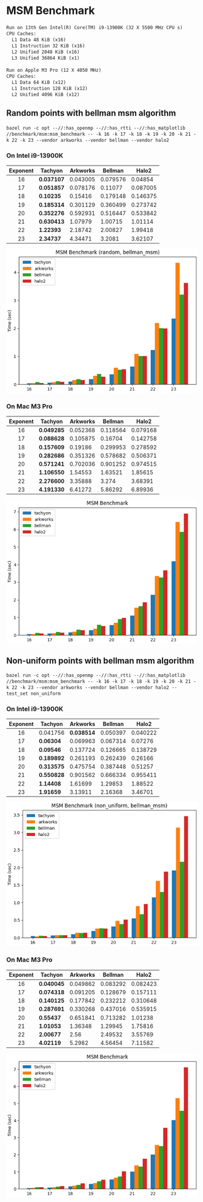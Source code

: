 # MSM Benchmark

```
Run on 13th Gen Intel(R) Core(TM) i9-13900K (32 X 5500 MHz CPU s)
CPU Caches:
  L1 Data 48 KiB (x16)
  L1 Instruction 32 KiB (x16)
  L2 Unified 2048 KiB (x16)
  L3 Unified 36864 KiB (x1)

Run on Apple M3 Pro (12 X 4050 MHz)
CPU Caches:
  L1 Data 64 KiB (x12)
  L1 Instruction 128 KiB (x12)
  L2 Unified 4096 KiB (x12)
```

## Random points with bellman msm algorithm

```shell
bazel run -c opt --//:has_openmp --//:has_rtti --//:has_matplotlib //benchmark/msm:msm_benchmark -- -k 16 -k 17 -k 18 -k 19 -k 20 -k 21 -k 22 -k 23 --vendor arkworks --vendor bellman --vendor halo2
```

### On Intel i9-13900K

| Exponent | Tachyon      | Arkworks | Bellman  | Halo2    |
| :------: | ------------ | -------- | -------- | -------- |
|    16    | **0.037107** | 0.043005 | 0.079576 | 0.04854  |
|    17    | **0.051857** | 0.078176 | 0.11077  | 0.087005 |
|    18    | **0.10235**  | 0.15416  | 0.179148 | 0.146375 |
|    19    | **0.185314** | 0.301129 | 0.360499 | 0.273742 |
|    20    | **0.352276** | 0.592931 | 0.516447 | 0.533842 |
|    21    | **0.630413** | 1.07979  | 1.00715  | 1.01114  |
|    22    | **1.22393**  | 2.18742  | 2.00827  | 1.99418  |
|    23    | **2.34737**  | 4.34471  | 3.2081   | 3.62107  |

![image](</benchmark/msm/MSM%20Benchmark(random,%20bellman_msm).png>)

### On Mac M3 Pro

| Exponent | Tachyon      | Arkworks | Bellman  | Halo2    |
| :------: | ------------ | -------- | -------- | -------- |
|    16    | **0.049285** | 0.052368 | 0.118564 | 0.079168 |
|    17    | **0.088628** | 0.105875 | 0.16704  | 0.142758 |
|    18    | **0.157609** | 0.19186  | 0.299953 | 0.278592 |
|    19    | **0.282686** | 0.351326 | 0.578682 | 0.506371 |
|    20    | **0.571241** | 0.702036 | 0.901252 | 0.974515 |
|    21    | **1.106550** | 1.54553  | 1.63521  | 1.85615  |
|    22    | **2.276600** | 3.35888  | 3.274    | 3.68391  |
|    23    | **4.191330** | 6.41272  | 5.86292  | 6.89936  |

![image](</benchmark/msm/MSM%20Benchmark%20MacM3(random,%20bellman_msm).png>)

## Non-uniform points with bellman msm algorithm

```shell
bazel run -c opt --//:has_openmp --//:has_rtti --//:has_matplotlib //benchmark/msm:msm_benchmark -- -k 16 -k 17 -k 18 -k 19 -k 20 -k 21 -k 22 -k 23 --vendor arkworks --vendor bellman --vendor halo2 --test_set non_uniform
```

### On Intel i9-13900K

| Exponent | Tachyon      | Arkworks     | Bellman  | Halo2    |
| :------: | ------------ | ------------ | -------- | -------- |
|    16    | 0.041756     | **0.038514** | 0.050397 | 0.040222 |
|    17    | **0.06304**  | 0.069963     | 0.067314 | 0.07276  |
|    18    | **0.09546**  | 0.137724     | 0.126665 | 0.138729 |
|    19    | **0.189892** | 0.261193     | 0.262439 | 0.26166  |
|    20    | **0.313575** | 0.475754     | 0.387448 | 0.51257  |
|    21    | **0.550828** | 0.901562     | 0.666334 | 0.955411 |
|    22    | **1.14408**  | 1.61699      | 1.29853  | 1.88522  |
|    23    | **1.91659**  | 3.13911      | 2.16368  | 3.46701  |

![image](</benchmark/msm/MSM%20Benchmark(non_uniform,%20bellman_msm).png>)

### On Mac M3 Pro

| Exponent | Tachyon      | Arkworks     | Bellman  | Halo2    |
| :------: | ------------ | ------------ | -------- | -------- |
|    16    | **0.040045** | 0.049862     | 0.083292 | 0.082423 |
|    17    | **0.074318** | 0.091205     | 0.128679 | 0.157111 |
|    18    | **0.140125** | 0.177842     | 0.232212 | 0.310648 |
|    19    | **0.287691** | 0.330268     | 0.437016 | 0.535915 |
|    20    | **0.55437**  | 0.651841     | 0.713282 | 1.01238  |
|    21    | **1.01053**  | 1.36348      | 1.29945  | 1.75816  |
|    22    | **2.00677**  | 2.56         | 2.49532  | 3.55769  |
|    23    | **4.02119**  | 5.2982       | 4.56454  | 7.11582  |

![image](</benchmark/msm/MSM%20Benchmark%20MacM3(non_uniform,%20bellman_msm).png>)
